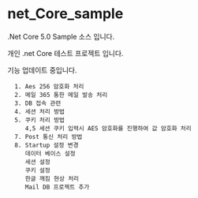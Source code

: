 # net_Core_sample
.Net Core 5.0 Sample 소스 입니다.

개인 .net Core 테스트 프로젝트 입니다.

   기능 업데이트 중입니다.   

      1. Aes 256 암호화 처리
      2. 메일 365 통한 메일 발송 처리
      3. DB 접속 관련
      4. 세션 처리 방법
      5. 쿠키 처리 방법
         4,5 세션 쿠키 입력시 AES 암호화를 진행하여 값 암호화 처리 
      7. Post 통신 처리 방법
      8. Startup 설정 변경
         데이터 베이스 설정
         세션 설정
         쿠키 설정
         한글 깨짐 현상 처리
         Mail DB 프로젝트 추가
